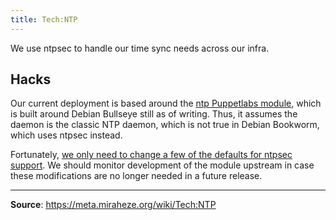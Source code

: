 ```yaml
---
title: Tech:NTP
---
```


We use ntpsec to handle our time sync needs across our infra.

## Hacks

Our current deployment is based around the [ntp Puppetlabs module](https://meta.miraheze.org/wiki/github:puppetlabs/puppetlabs-ntp), which is built around Debian Bullseye still as of writing. Thus, it assumes the daemon is the classic NTP daemon, which is not true in Debian Bookworm, which uses ntpsec instead.

Fortunately, [we only need to change a few of the defaults for ntpsec support](https://meta.miraheze.org/wiki/github:miraheze/puppet/commit/1d346d527cee748aa22e9d0bd3b3ec501ce4fbb7). We should monitor development of the module upstream in case these modifications are no longer needed in a future release.

----
**Source**: https://meta.miraheze.org/wiki/Tech:NTP
